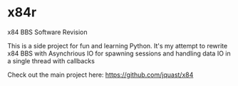# x84r
x84 BBS Software Revision

This is a side project for fun and learning Python.  It's my attempt to rewrite x84 BBS with Asynchrious IO for spawning sessions and handling data IO in a single thread with callbacks


Check out the main project here:  https://github.com/jquast/x84
